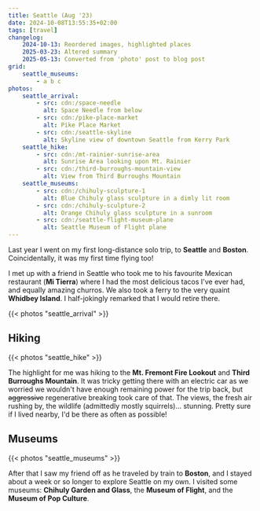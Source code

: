 ```yaml
---
title: Seattle (Aug '23)
date: 2024-10-08T13:55:35+02:00
tags: [travel]
changelog:
    2024-10-13: Reordered images, highlighted places
    2025-03-23: Altered summary
    2025-05-13: Converted from 'photo' post to blog post
grid:
    seattle_museums:
        - a b c
photos:
    seattle_arrival:
        - src: cdn:/space-needle
          alt: Space Needle from below
        - src: cdn:/pike-place-market
          alt: Pike Place Market
        - src: cdn:/seattle-skyline
          alt: Skyline view of downtown Seattle from Kerry Park
    seattle_hike:
        - src: cdn:/mt-rainier-sunrise-area
          alt: Sunrise Area looking upon Mt. Rainier
        - src: cdn:/third-burroughs-mountain-view
          alt: View from Third Burroughs Mountain
    seattle_museums:
        - src: cdn:/chihuly-sculpture-1
          alt: Blue Chihuly glass sculpture in a dimly lit room
        - src: cdn:/chihuly-sculpture-2
          alt: Orange Chihuly glass sculpture in a sunroom
        - src: cdn:/seattle-flight-museum-plane
          alt: Seattle Museum of Flight plane
---
```


Last year I went on my first long-distance solo trip, to **Seattle** and **Boston**.
Coincidentally, it was my first time flying too!

I met up with a friend in Seattle who took me to his favourite Mexican restaurant (**Mi Tierra**)
where I had the most delicious tacos I've ever had, and equally amazing churros. We also took
a ferry to the very quaint **Whidbey Island**. I half-jokingly remarked that I would retire there.

{{< photos "seattle_arrival" >}}

## Hiking
{{< photos "seattle_hike" >}}

The highlight for me was hiking to the **Mt. Fremont Fire Lookout** and **Third Burroughs Mountain**.
It was tricky getting there with an electric car as we worried we wouldn't have enough remaining
power for the trip back, but ~~aggressive~~ regenerative breaking took care of that. The views,
the fresh air rushing by, the wildlife (admittedly mostly squirrels)… stunning. Pretty sure if I
lived nearby, I'd be there as often as possible!

## Museums
{{< photos "seattle_museums" >}}

After that I saw my friend off as he traveled by train to **Boston**, and I stayed about a week
or so longer to explore Seattle on my own. I visited some museums: **Chihuly Garden and Glass**,
the **Museum of Flight**, and the **Museum of Pop Culture**.
